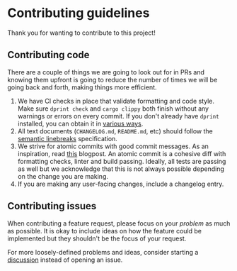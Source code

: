 # Contributing guidelines

Thank you for wanting to contribute to this project!

## Contributing code

There are a couple of things we are going to look out for in PRs and knowing them upfront is going to reduce the number of times we will be going back and forth, making things more efficient.

1. We have CI checks in place that validate formatting and code style.
   Make sure `dprint check` and `cargo clippy` both finish without any warnings or errors on every commit.
   If you don't already have `dprint` installed, you can obtain it in [various ways](https://dprint.dev/install/).
2. All text documents (`CHANGELOG.md`, `README.md`, etc) should follow the [semantic linebreaks](https://sembr.org/) specification.
3. We strive for atomic commits with good commit messages.
   As an inspiration, read [this](https://chris.beams.io/posts/git-commit/) blogpost.
   An atomic commit is a cohesive diff with formatting checks, linter and build passing.
   Ideally, all tests are passing as well but we acknowledge that this is not always possible depending on the change you are making.
4. If you are making any user-facing changes, include a changelog entry.

## Contributing issues

When contributing a feature request, please focus on your _problem_ as much as possible.
It is okay to include ideas on how the feature could be implemented but they shouldn't be the focus of your request.

For more loosely-defined problems and ideas, consider starting a [discussion](https://github.com/itchysats/itchysats/discussions/new) instead of opening an issue.
